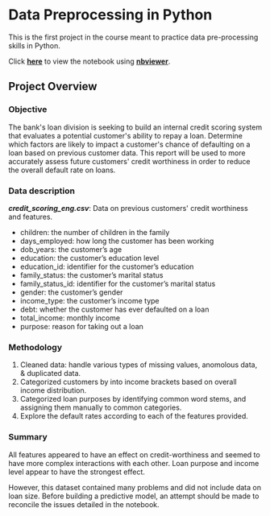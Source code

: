 # Data Preprocessing in Python

This is the first project in the course meant to practice data pre-processing skills in Python.

Click **[here](https://nbviewer.org/github/shirarua/practicum-projects/blob/main/preprocessing-project/data_preprocessing_final.ipynb)** to view the notebook using **[nbviewer](https://nbviewer.org)**.

## Project Overview
### Objective
The bank's loan division is seeking to build an internal credit scoring system that evaluates a potential customer's ability to repay a loan. Determine which factors are likely to impact a customer's chance of defaulting on a loan based on previous customer data. This report will be used to more accurately assess future customers' credit worthiness in order to reduce the overall default rate on loans.

### Data description
***credit_scoring_eng.csv***: Data on previous customers' credit worthiness and features.
- children: the number of children in the family
- days_employed: how long the customer has been working
- dob_years: the customer’s age
- education: the customer’s education level
- education_id: identifier for the customer’s education
- family_status: the customer’s marital status
- family_status_id: identifier for the customer’s marital status
- gender: the customer’s gender
- income_type: the customer’s income type
- debt: whether the customer has ever defaulted on a loan
- total_income: monthly income
- purpose: reason for taking out a loan

### Methodology

1. Cleaned data: handle various types of missing values, anomolous data, & duplicated data.
2. Categorized customers by into income brackets based on overall income distribution.
3. Categorized loan purposes by identifying common word stems, and assigning them manually to common categories.
4. Explore the default rates according to each of the features provided.

### Summary
All features appeared to have an effect on credit-worthiness and seemed to have more complex interactions with each other. Loan purpose and income level appear to have the strongest effect.

However, this dataset contained many problems and did not include data on loan size. Before building a predictive model, an attempt should be made to reconcile the issues detailed in the notebook.
